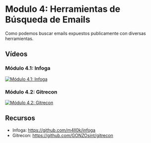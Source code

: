 # Modulo 4: Herramientas de Búsqueda de Emails

Como podemos buscar emails expuestos publicamente con diversas herramientas.

## Vídeos

### Módulo 4.1: Infoga

[![Módulo 4.1: Infoga](https://img.youtube.com/vi/YMN0E8SFL10/0.jpg)](https://www.youtube.com/watch?v=YMN0E8SFL10)

### Módulo 4.2: Gitrecon

[![Módulo 4.2: Gitrecon](https://img.youtube.com/vi/cbfV5Eb4Rq4/0.jpg)](https://www.youtube.com/watch?v=cbfV5Eb4Rq4)

## Recursos

- Infoga: https://github.com/m4ll0k/infoga
- Gitrecon: https://github.com/GONZOsint/gitrecon
